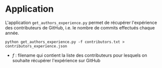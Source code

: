 # Application

L'application `get_authors_experience.py` permet de récupérer l'expérience des contributeurs de GitHub, i.e. le nombre de commits effectués chaque année.

```
python get_authors_experience.py -f contributors.txt > contributors_experience.json
```

 * *f* : filename qui contient la liste des contributeurs pour lesquels on souhaite récupérer l'expérience sur GitHub